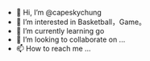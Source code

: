 - 👋 Hi, I’m @capeskychung
- 👀 I’m interested in Basketball，Game。
- 🌱 I’m currently learning go
- 💞️ I’m looking to collaborate on ...
- 📫 How to reach me ...

<!---
capeskychung/capeskychung is a ✨ special ✨ repository because its `README.md` (this file) appears on your GitHub profile.
You can click the Preview link to take a look at your changes.
--->
